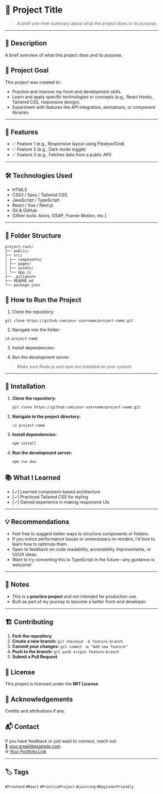 # 📌 Project Title

> A brief one-liner summary about what the project does or its purpose.

---


## 📌 Description
A brief overview of what this project does and its purpose.

## 🧠 Project Goal

This project was created to:
- Practice and improve my front-end development skills.
- Learn and apply specific technologies or concepts (e.g., React Hooks, Tailwind CSS, responsive design).
- Experiment with features like API integration, animations, or component libraries.

---

## 🔧 Features

- ✅ Feature 1 (e.g., Responsive layout using Flexbox/Grid)
- ✅ Feature 2 (e.g., Dark mode toggle)
- ✅ Feature 3 (e.g., Fetches data from a public API)

---

## 🛠️ Technologies Used

- HTML5  
- CSS3 / Sass / Tailwind CSS  
- JavaScript / TypeScript  
- React / Vue / Next.js  
- Git & GitHub  
- [Other tools: Axios, GSAP, Framer Motion, etc.]

---

## 📁 Folder Structure

```
project-root/
├── public/
├── src/
│ ├── components/
│ ├── pages/
│ ├── assets/
│ └── App.js
├── .gitignore
├── README.md
└── package.json
```

## 🧪 How to Run the Project

1. Clone the repository:
   
```
git clone https://github.com/your-username/project-name.git
```

2. Navigate into the folder:

```
cd project-name
```

3. Install dependencies:

4. Run the development server:

> _Make sure Node.js and npm are installed on your system._

---

## 🔧 Installation
1. **Clone the repository:**
   ```sh
   git clone https://github.com/your-username/project-name.git
   ```
2. **Navigate to the project directory:**
   ```sh
   cd project-name
   ```
3. **Install dependencies:**
   ```sh
   npm install
   ```
4. **Run the development server:**
   ```sh
   npm run dev
   ```

## 📚 What I Learned

- [✓] Learned component-based architecture
- [✓] Practiced Tailwind CSS for styling
- [✓] Gained experience in making responsive UIs

---

## 💡 Recommendations

- Feel free to suggest better ways to structure components or folders.
- If you notice performance issues or unnecessary re-renders, I'd love to learn how to optimize them.
- Open to feedback on code readability, accessibility improvements, or UI/UX ideas.
- Want to try converting this to TypeScript in the future—any guidance is welcome!

---

## 📝 Notes

- This is a **practice project** and not intended for production use.
- Built as part of my journey to become a better front-end developer.

---

## 🏗️ Contributing
1. **Fork the repository**
2. **Create a new branch:** `git checkout -b feature-branch`
3. **Commit your changes:** `git commit -m "Add new feature"`
4. **Push to the branch:** `git push origin feature-branch`
5. **Submit a Pull Request**

## 📜 License
This project is licensed under the **MIT License**.

## 🙌 Acknowledgements
Credits and attributions if any.

## 📬 Contact

If you have feedback or just want to connect, reach out:  
📧 your.email@example.com  
🌐 [Your Portfolio Link](https://your-portfolio-link.com)

---

## 🏷️ Tags

`#Frontend` `#React` `#PracticeProject` `#Learning` `#BeginnerFriendly`


